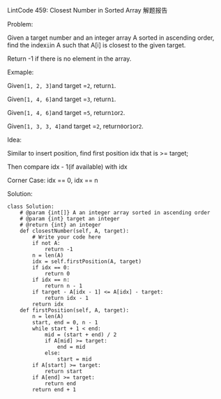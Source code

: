 LintCode 459: Closest Number in Sorted Array 解题报告

Problem:

Given a target number and an integer array A sorted in ascending order, find the index`i`in A such that A\[i\] is closest to the given target.

Return -1 if there is no element in the array.

Exmaple:

Given`[1, 2, 3]`and target =`2`, return`1`.

Given`[1, 4, 6]`and target =`3`, return`1`.

Given`[1, 4, 6]`and target =`5`, return`1`or`2`.

Given`[1, 3, 3, 4]`and target =`2`, return`0`or`1`or`2`.

Idea:

Similar to insert position, find first position idx that is &gt;= target;

Then compare idx - 1\(if available\) with idx

Corner Case: idx == 0, idx == n

Solution:

```
class Solution:
    # @param {int[]} A an integer array sorted in ascending order
    # @param {int} target an integer
    # @return {int} an integer
    def closestNumber(self, A, target):
        # Write your code here
        if not A:
            return -1
        n = len(A)
        idx = self.firstPosition(A, target)
        if idx == 0:
            return 0
        if idx == n:
            return n - 1
        if target - A[idx - 1] <= A[idx] - target:
            return idx - 1
        return idx
    def firstPosition(self, A, target):
        n = len(A)
        start, end = 0, n - 1
        while start + 1 < end:
            mid = (start + end) / 2
            if A[mid] >= target:
                end = mid
            else:
                start = mid
        if A[start] >= target:
            return start
        if A[end] >= target:
            return end
        return end + 1
```




